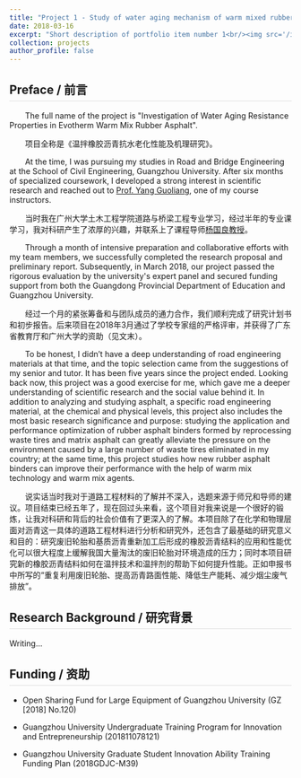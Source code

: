 ```yaml
---
title: "Project 1 - Study of water aging mechanism of warm mixed rubber asphalt"
date: 2018-03-16
excerpt: "Short description of portfolio item number 1<br/><img src='/images/500x300.png'>"
collection: projects
author_profile: false
---
```


<h2 style="border-bottom: 1px solid #ddd; padding-bottom: 0.3em;">Preface / 前言</h2>

<p style="text-indent: 2em;">The full name of the project is "Investigation of Water Aging Resistance Properties in Evotherm Warm Mix Rubber Asphalt".
<p style="text-indent: 2em;">项目全称是《温拌橡胶沥青抗水老化性能及机理研究》。

<p style="text-indent: 2em;">At the time, I was pursuing my studies in Road and Bridge Engineering at the School of Civil Engineering, Guangzhou University. After six months of specialized coursework, I developed a strong interest in scientific research and reached out to <a href="https://tm.gzhu.edu.cn/info/1058/2735.htm" target="_blank">Prof. Yang Guoliang</a>, one of my course instructors.
<p style="text-indent: 2em;">当时我在广州大学土木工程学院道路与桥梁工程专业学习，经过半年的专业课学习，我对科研产生了浓厚的兴趣，并联系上了课程导师<a href="https://tm.gzhu.edu.cn/info/1058/2735.htm" target="_blank">杨国良教授</a>。

<p style="text-indent: 2em;">Through a month of intensive preparation and collaborative efforts with my team members, we successfully completed the research proposal and preliminary report. Subsequently, in March 2018, our project passed the rigorous evaluation by the university's expert panel and secured funding support from both the Guangdong Provincial Department of Education and Guangzhou University.
<p style="text-indent: 2em;">经过一个月的紧张筹备和与团队成员的通力合作，我们顺利完成了研究计划书和初步报告。后来项目在2018年3月通过了学校专家组的严格评审，并获得了广东省教育厅和广州大学的资助（见文末）。

<p style="text-indent: 2em;">To be honest, I didn’t have a deep understanding of road engineering materials at that time, and the topic selection came from the suggestions of my senior and tutor. It has been five years since the project ended. Looking back now, this project was a good exercise for me, which gave me a deeper understanding of scientific research and the social value behind it. In addition to analyzing and studying asphalt, a specific road engineering material, at the chemical and physical levels, this project also includes the most basic research significance and purpose: studying the application and performance optimization of rubber asphalt binders formed by reprocessing waste tires and matrix asphalt can greatly alleviate the pressure on the environment caused by a large number of waste tires eliminated in my country; at the same time, this project studies how new rubber asphalt binders can improve their performance with the help of warm mix technology and warm mix agents.
<p style="text-indent: 2em;">说实话当时我对于道路工程材料的了解并不深入，选题来源于师兄和导师的建议。项目结束已经五年了，现在回过头来看，这个项目对我来说是一个很好的锻炼，让我对科研和背后的社会价值有了更深入的了解。本项目除了在化学和物理层面对沥青这一具体的道路工程材料进行分析和研究外，还包含了最基础的研究意义和目的：研究废旧轮胎和基质沥青重新加工后形成的橡胶沥青结料的应用和性能优化可以很大程度上缓解我国大量淘汰的废旧轮胎对环境造成的压力；同时本项目研究新的橡胶沥青结料如何在温拌技术和温拌剂的帮助下如何提升性能。正如申报书中所写的“重复利用废旧轮胎、提高沥青路面性能、降低生产能耗、减少烟尘废气排放”。

<h2 style="border-bottom: 1px solid #ddd; padding-bottom: 0.3em;">Research Background / 研究背景</h2>

Writing...

<h2 style="border-bottom: 1px solid #ddd; padding-bottom: 0.3em;">Funding / 资助</h2>

* Open Sharing Fund for Large Equipment of Guangzhou University (GZ [2018] No.120)

* Guangzhou University Undergraduate Training Program for Innovation and Entrepreneurship (201811078121)

* Guangzhou University Graduate Student Innovation Ability Training Funding Plan (2018GDJC-M39)
